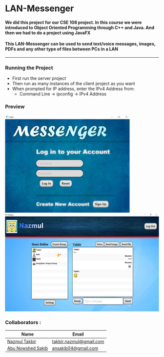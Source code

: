 # LAN-Messenger

#### We did this project for our CSE 108 project. In this course we were introduced to Object Oriented Programming through C++ and Java. And then we had to do a project using JavaFX

#### This LAN-Messenger can be used to send text/voice messages, images, PDFs and any other type of files between PCs in a LAN

---

### Running the Project
* First run the server project
* Then run as many instances of the client project as you want
* When prompted for IP address, enter the IPv4 Address from:
    * Command Line -> ipconfig -> IPv4 Address

### Preview
<img src="Sample Pics/Login.JPG" alt="drawing" height="320"/>
<img src="Sample Pics/ChatPage.JPG" alt="drawing" height="320"/>

### Collaborators :

| Name              | Email                    |
| ----------------- | ------------------------ |
| [Nazmul Takbir](https://github.com/NazmulTakbir)     | takbir.nazmul@gmail.com |
| [Abu Nowshed Sakib](https://github.com/ansakib) | ansakib04@gmail.com      |
